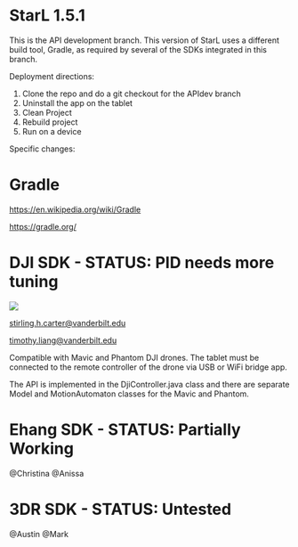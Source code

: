 StarL 1.5.1
========

This is the API development branch. This version of StarL uses a different build tool, Gradle, as required by several of the SDKs integrated in this branch.

Deployment directions:

1. Clone the repo and do a git checkout for the APIdev branch 
2. Uninstall the app on the tablet
3. Clean Project
4. Rebuild project 
5. Run on a device


Specific changes:

Gradle
========
https://en.wikipedia.org/wiki/Gradle

https://gradle.org/

DJI SDK - STATUS: PID needs more tuning
========

![](https://media.giphy.com/media/xE8TXvuMhQrxC/giphy.gif)

stirling.h.carter@vanderbilt.edu

timothy.liang@vanderbilt.edu

Compatible with Mavic and Phantom DJI drones.
The tablet must be connected to the remote controller of the drone via USB or WiFi bridge app.

The API is implemented in the DjiController.java class and there are separate Model and MotionAutomaton classes for the Mavic and Phantom.

Ehang SDK - STATUS: Partially Working
========
@Christina @Anissa

3DR SDK - STATUS: Untested
========
@Austin @Mark

